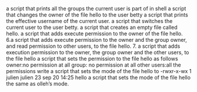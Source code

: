 a script that prints all the groups the current user is part of in shell
 a script that changes the owner of the file hello to the user betty
a script that prints the effective username of the current user.
a script that switches the current user to the user betty.
a script that creates an empty file called hello.
a script that adds execute permission to the owner of the file hello.
6.a script that adds execute permission to the owner and the group owner, and read permission to other users, to the file hello.
7. a script that adds execution permission to the owner, the group owner and the other users, to the file hello
a script that sets the permission to the file hello as follows owner:no permission at all group: no permission at all other users:all the permissions
 write a script that sets the mode of the file hello to -rwxr-x-wx 1 julien julien 23 sep 20 14:25 hello
a script that sets the mode of the file hello the same as olleh’s mode.
